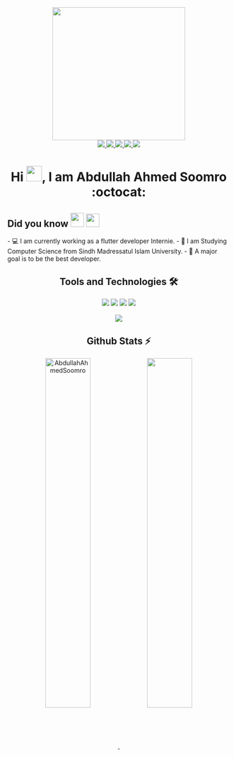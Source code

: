<!-- Main GIF -->
<div id="header" align="center">
  <img src="https://media.giphy.com/media/cUAGuLiEcTBwRfkAQq/giphy.gif" width="300"/>
</div>

<!-- Social Links Badges -->
<div id="badges" align="center">
  <a href="https://www.linkedin.com/in/abdullah-ahmed-soomro-4b22b6216/">
    <img src="https://img.shields.io/badge/Linkedin-0077B5?style=for-the-badge&logo=Linkedin&logoColor=ffffff">
  </a>
  <a href="https://github.com/AbdullahAhmedSoomro">
    <img src="https://img.shields.io/badge/Github-211F1F?style=for-the-badge&logo=GitHub&logoColor=ffffff">
  </a>
  <a href="https://www.facebook.com/profile.php?id=100007697626018">
    <img src="https://img.shields.io/badge/Facebook-1877F2?style=for-the-badge&logo=Facebook&logoColor=ffffff">
  </a>
  
  <a href="mailto:abdullahsoomro245@gmail.com">
    <img src="https://img.shields.io/badge/Gmail-D44638?style=for-the-badge&logo=gmail&logoColor=ffffff">
  </a>
  <a href="https://twitter.com/_AB_Soomro">
    <img src="https://img.shields.io/badge/twitter-1877F2?style=for-the-badge&logo=twitter&logoColor=ffffff">
  </a>
</div>

<!-- Introduction -->
<h1 align="center">Hi <img src="https://media.giphy.com/media/hvRJCLFzcasrR4ia7z/giphy.gif" height="35px" width="35px">, I am Abdullah Ahmed Soomro :octocat: </h1>

<!-- <div align="center"> 
      <img src="https://komarev.com/ghpvc/?username=AbdullahAhmedSoomro&label=Profile%20views&color=0e75b6&style=flat" alt="AbdullahAhmedSoomro" />
      <img alt="GitHub Org's stars" src="https://img.shields.io/github/stars/AbdullahAhmedSoomro?style=social"> 
      <img alt="GitHub followers" src="https://img.shields.io/github/followers/AbdullahAhmedSoomro?style=social">
</div>
-->

<!-- Who I am Section -->
<div align="left">
<h2>Did you know<img </h2> 
<img src="https://media.giphy.com/media/b88QlTSTsj3bEHQyZf/giphy.gif" height="32px" width="30px"/>
<img src="https://media.giphy.com/media/efahdL9izxq64bAGY5/giphy.gif" height="30px">
</div>
- 💻 I am currently working as a flutter developer Internie.
- 🌱 I am Studying Computer Science from Sindh Madressatul Islam University.
- 🎯 A major goal is to be the best developer.
  
<!-- Tools and Technology Section -->
<h2 align="center">Tools and Technologies 🛠</h2>
<div align="center">
  <img src="https://img.shields.io/badge/Flutter-02569B?style=for-the-badge&logo=flutter&logoColor=white" />
  <img src="https://img.shields.io/badge/Dart-0175C2?style=for-the-badge&logo=dart&logoColor=white" />
  <img src="https://img.shields.io/badge/firebase-ffca28?style=for-the-badge&logo=firebase&logoColor=white" />
  <img src="https://img.shields.io/badge/Git-F05032?style=for-the-badge&logo=git&logoColor=white" />
<br>
<br>
  <img align="center" src="https://github-readme-stats.vercel.app/api/top-langs/?username=AbdullahAhmedSoomro&theme=dark&layout=compact&langs_count=20&hide_title=true"/>
</div>

<!-- Github Stats Section -->
<h2 align="center">Github Stats ⚡</h2>
<p align=center>
  <div align=center>
    <a href="https://github.com/AbdullahAhmedSoomro/github-readme-streak-stats" title="Go to Source">
      <img align="center" width="45%" src="https://github-readme-streak-stats.herokuapp.com/?user=AbdullahAhmedSoomro&theme=dark&background=000000" alt="AbdullahAhmedSoomro" />
    </a>
    <a href="https://github.com/AbdullahAhmedSoomro/github-readme-stats" title="Go to Source">
      <img align="center" width="45%" src="https://github-readme-stats.vercel.app/api?username=AbdullahAhmedSoomro&compact&theme=vision-friendly-dark&show_icons=true" />
    </a>
    
  </div>
  
  <!-- My Contribution Section
<h2 align="left">Here are my Contributions <img src="https://media.giphy.com/media/f7Ox8bCtiirhtPXR1h/giphy.gif" height="50px" width="50px"></h2>

![snake gif](https://github.com/Abdullah245/Abdullah245/blob/output/github-contribution-grid-snake.svg)
</p>
 -->
